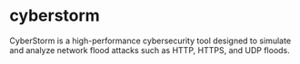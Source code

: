 # cyberstorm
CyberStorm is a high-performance cybersecurity tool designed to simulate and analyze network flood attacks such as HTTP, HTTPS, and UDP floods. 
